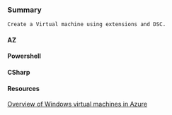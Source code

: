 ### Summary
    Create a Virtual machine using extensions and DSC.
  
#### AZ
#### Powershell
#### CSharp

#### Resources
[Overview of Windows virtual machines in Azure](https://docs.microsoft.com/en-us/azure/virtual-machines/windows/overview)
